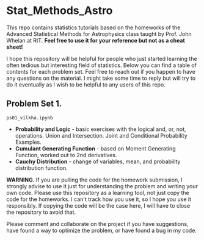 # Stat_Methods_Astro
This repo contains statistics tutorials based on the homeworks of the Advanced Statistical Methods for Astrophysics class taught by Prof. John Whelan at RIT. **Feel free to use it for your reference but not as a cheat sheet!**

I hope this repository will be helpful for people who just started learning the often tedious but interesting field of statistics. Below you can find a table of contents for each problem set. Feel free to reach out if you happen to have any questions on the material. I might take some time to reply but will try to do it eventually as I wish to be helpful to any users of this repo. 

## Problem Set 1.
`ps01_vilkha.ipynb` 

* **Probability and Logic** - basic exercises with the logical and, or, not, operations. Union and Intersection. Joint and Conditional Probability Examples.
* **Cumulant Generating Function** - based on Moment Generating Function, worked out to 2nd derivatives.
* **Cauchy Distribution** - change of variables, mean, and probability distribution function.

**WARNING.** If you are pulling the code for the homework submission, I strongly advise to use it just for understanding the problem and writing your own code. Please use this repository as a learning tool, not just copy the code for the homeworks. I can't track how you use it, so I hope you use it responsibly. If copying the code will be the case here, I will have to close the repository to avoid that.

Please comment and collaborate on the project if you have suggestions, have found a way to optimize the problem, or have found a bug in my code.

